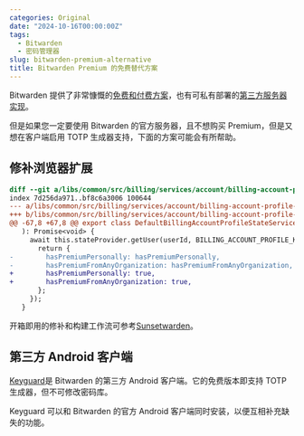 ```yaml
---
categories: Original
date: "2024-10-16T00:00:00Z"
tags:
  - Bitwarden
  - 密码管理器
slug: bitwarden-premium-alternative
title: Bitwarden Premium 的免费替代方案
---
```


Bitwarden 提供了非常慷慨的[免费和付费方案](https://bitwarden.com/pricing/)，也有可私有部署的[第三方服务器实现](https://github.com/dani-garcia/vaultwarden)。

但是如果您一定要使用 Bitwarden 的官方服务器，且不想购买 Premium，但是又想在客户端启用 TOTP 生成器支持，下面的方案可能会有所帮助。

## 修补浏览器扩展

```patch
diff --git a/libs/common/src/billing/services/account/billing-account-profile-state.service.ts b/libs/common/src/billing/services/account/billing-account-profile-state.service.ts
index 7d256da971..bf8c6a3006 100644
--- a/libs/common/src/billing/services/account/billing-account-profile-state.service.ts
+++ b/libs/common/src/billing/services/account/billing-account-profile-state.service.ts
@@ -67,8 +67,8 @@ export class DefaultBillingAccountProfileStateService implements BillingAccountP
   ): Promise<void> {
     await this.stateProvider.getUser(userId, BILLING_ACCOUNT_PROFILE_KEY_DEFINITION).update((_) => {
       return {
-        hasPremiumPersonally: hasPremiumPersonally,
-        hasPremiumFromAnyOrganization: hasPremiumFromAnyOrganization,
+        hasPremiumPersonally: true,
+        hasPremiumFromAnyOrganization: true,
       };
     });
   }
```

开箱即用的修补和构建工作流可参考[Sunsetwarden](https://github.com/SunsetMkt/Sunsetwarden)。

## 第三方 Android 客户端

[Keyguard](https://github.com/AChep/keyguard-app)是 Bitwarden 的第三方 Android 客户端。它的免费版本即支持 TOTP 生成器，但不可修改密码库。

Keyguard 可以和 Bitwarden 的官方 Android 客户端同时安装，以便互相补充缺失的功能。
